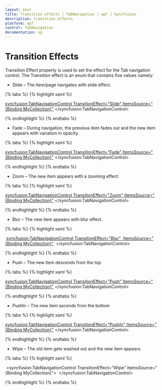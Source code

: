 ```yaml
---
layout: post
title: Transition effects | TabNavigation | wpf | Syncfusion
description: transition effects
platform: wpf
control: TabNavigation
documentation: ug
---
```


# Transition Effects

Transition Effect property is used to set the effect for the Tab navigation control. The Transition effect is an enum that contains five values namely:

* Slide – The item/page navigates with slide effect.

{% tabs %}
{% highlight xaml %}

<syncfusion:TabNavigationControl TransitionEffect="Slide" ItemsSource="{Binding MyCollection}">
</syncfusion:TabNavigationControl>

{% endhighlight %}
{% endtabs %}

* Fade – During navigation, the previous item fades out and the new item appears with variation in opacity.

{% tabs %}
{% highlight xaml %}

<syncfusion:TabNavigationControl TransitionEffect="Fade" ItemsSource="{Binding MyCollection}">
</syncfusion:TabNavigationControl>

{% endhighlight %}
{% endtabs %}

* Zoom – The new item appears with a zooming effect.

{% tabs %}
{% highlight xaml %}

<syncfusion:TabNavigationControl TransitionEffect="Zoom" ItemsSource="{Binding MyCollection}">
</syncfusion:TabNavigationControl>

{% endhighlight %}
{% endtabs %}

* Blur – The new item appears with blur effect.

{% tabs %}
{% highlight xaml %}

 <syncfusion:TabNavigationControl TransitionEffect="Blur"  ItemsSource="{Binding MyCollection}">
 </syncfusion:TabNavigationControl>

{% endhighlight %}
{% endtabs %}

* Push – The new item descends from the top 

{% tabs %}
{% highlight xaml %}

<syncfusion:TabNavigationControl TransitionEffect="Push" ItemsSource="{Binding MyCollection}">
</syncfusion:TabNavigationControl>

{% endhighlight %}
{% endtabs %}

* PushIn – The new item ascends from the bottom

{% tabs %}
{% highlight xaml %}

<syncfusion:TabNavigationControl TransitionEffect="PushIn" ItemsSource="{Binding MyCollection}">
</syncfusion:TabNavigationControl>

{% endhighlight %}
{% endtabs %}

* Wipe – The old item gets washed out and the new item appears.

{% tabs %}
{% highlight xaml %}

 <syncfusion:TabNavigationControl TransitionEffect="Wipe" ItemsSource="{Binding MyCollection}">
 </syncfusion:TabNavigationControl>

{% endhighlight %}
{% endtabs %}

